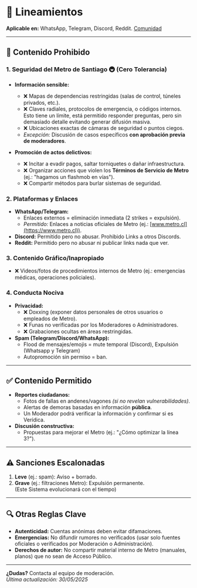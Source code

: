# 📜 Lineamientos

**Aplicable en:** WhatsApp, Telegram, Discord, Reddit. [Comunidad](https://miniurl.cl/comunidadmetrostgo)  

---

## 🚫 Contenido Prohibido  

### 1. Seguridad del Metro de Santiago 🚇 (Cero Tolerancia)  
- **Información sensible:**  
  - ❌ Mapas de dependencias restringidas (salas de control, túneles privados, etc.).  
  - ❌ Claves radiales, protocolos de emergencia, o códigos internos. Esto tiene un límite, está permitido responder preguntas, pero sin demasiado detalle evitando generar difusión masiva.
  - ❌ Ubicaciones exactas de cámaras de seguridad o puntos ciegos.  
  - *Excepción:* Discusión de casos específicos **con aprobación previa de moderadores**.  

- **Promoción de actos delictivos:**  
  - ❌ Incitar a evadir pagos, saltar torniquetes o dañar infraestructura.  
  - ❌ Organizar acciones que violen los **Términos de Servicio de Metro** (ej.: "hagamos un flashmob en vías").  
  - ❌ Compartir métodos para burlar sistemas de seguridad.
    

### 2. Plataformas y Enlaces  
- **WhatsApp/Telegram:**  
  - Enlaces externos = eliminación inmediata (2 strikes = expulsión).  
  - *Permitido:* Enlaces a noticias oficiales de Metro (ej.: [www.metro.cl](https://www.metro.cl)).  
- **Discord:** Permitido pero no abusar. Prohibido Links a otros Discords. 
- **Reddit:** Permitido pero no abusar ni publicar links nada que ver.

### 3. Contenido Gráfico/Inapropiado  
- ❌ Videos/fotos de procedimientos internos de Metro (ej.: emergencias médicas, operaciones policiales).    

### 4. Conducta Nociva  
- **Privacidad:**  
  - ❌ Doxxing (exponer datos personales de otros usuarios o empleados de Metro).  
  - ❌ Funas no verificadas por los Moderadores o Administradores.
  - ❌ Grabaciones ocultas en áreas restringidas.  
- **Spam (Telegram/Discord/WhatsApp):**  
  - Flood de mensajes/emojis = mute temporal (Discord), Expulsión (Whatsapp y Telegram)
  - Autopromoción sin permiso = ban.  

---

## ✅ Contenido Permitido  
- **Reportes ciudadanos:**  
  - Fotos de fallas en andenes/vagones *(si no revelan vulnerabilidades)*.  
  - Alertas de demoras basadas en información **pública**.
  - Un Moderador podrá verificar la información y confirmar si es Verídica. 
- **Discusión constructiva:**  
  - Propuestas para mejorar el Metro (ej.: "¿Cómo optimizar la línea 3?").  

---

## ⚠️ Sanciones Escalonadas  
1. **Leve** (ej.: spam): Aviso + borrado.  
2. **Grave** (ej.: filtraciones Metro): Expulsión permanente.  
(Este Sistema evolucionará con el tiempo)
---

## 🔍 Otras Reglas Clave  
- **Autenticidad:** Cuentas anónimas deben evitar difamaciones.  
- **Emergencias:** No difundir rumores no verificados (usar solo fuentes oficiales o verificados por Moderación o Administración).  
- **Derechos de autor:** No compartir material interno de Metro (manuales, planos) que no sean de Acceso Público.  

---

**¿Dudas?** Contacta al equipo de moderación.  
*Última actualización: 30/05/2025*  
